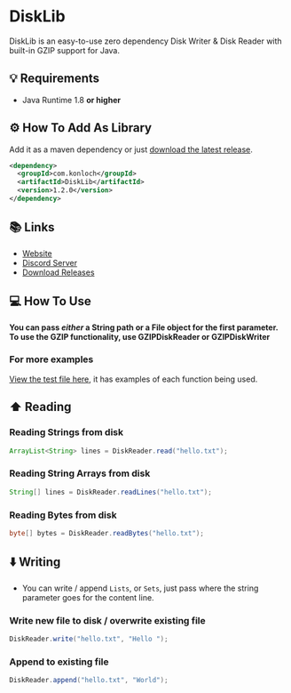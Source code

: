 # DiskLib
DiskLib is an easy-to-use zero dependency Disk Writer &amp; Disk Reader with built-in GZIP support for Java.

## 💡 Requirements
+ Java Runtime 1.8 **or higher**

## ⚙️ How To Add As Library
Add it as a maven dependency or just [download the latest release](https://github.com/Konloch/DiskLib/releases).
```xml
<dependency>
  <groupId>com.konloch</groupId>
  <artifactId>DiskLib</artifactId>
  <version>1.2.0</version>
</dependency>
```

## 📚 Links
* [Website](https://konloch.com/DiskLib/)
* [Discord Server](https://discord.gg/aexsYpfMEf)
* [Download Releases](https://github.com/Konloch/DiskLib/releases)

## 💻 How To Use
**You can pass *either* a String path or a File object for the first parameter. To use the GZIP functionality, use GZIPDiskReader or GZIPDiskWriter**

### For more examples
[View the test file here](https://github.com/Konloch/DiskLib/blob/main/src/test/java/com/konloch/DiskLibTest.java), it has examples of each function being used.


## ⬆️ Reading
### Reading Strings from disk
```java
ArrayList<String> lines = DiskReader.read("hello.txt");
```

### Reading String Arrays from disk
```java
String[] lines = DiskReader.readLines("hello.txt");
```

### Reading Bytes from disk
```java
byte[] bytes = DiskReader.readBytes("hello.txt");
```

## ⬇️ Writing
+ You can write / append `Lists`, or `Sets`, just pass where the string parameter goes for the content line.

### Write new file to disk / overwrite existing file
```java
DiskReader.write("hello.txt", "Hello ");
```

### Append to existing file
```java
DiskReader.append("hello.txt", "World");
```
